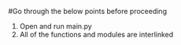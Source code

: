 #Go through the below points before proceeding

1. Open and run main.py
2. All of the functions and modules are interlinked